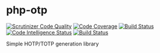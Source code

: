 # php-otp

[![Scrutinizer Code Quality](https://scrutinizer-ci.com/g/sjinks/php-otp/badges/quality-score.png?b=master)](https://scrutinizer-ci.com/g/sjinks/php-otp/?branch=master)
[![Code Coverage](https://scrutinizer-ci.com/g/sjinks/php-otp/badges/coverage.png?b=master)](https://scrutinizer-ci.com/g/sjinks/php-otp/?branch=master)
[![Build Status](https://scrutinizer-ci.com/g/sjinks/php-otp/badges/build.png?b=master)](https://scrutinizer-ci.com/g/sjinks/php-otp/build-status/master)
[![Code Intelligence Status](https://scrutinizer-ci.com/g/sjinks/php-otp/badges/code-intelligence.svg?b=master)](https://scrutinizer-ci.com/code-intelligence)
[![Build Status](https://travis-ci.org/sjinks/php-otp.svg?branch=master)](https://travis-ci.org/sjinks/php-otp)

Simple HOTP/TOTP generation library
